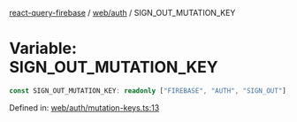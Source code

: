 [react-query-firebase](../../../modules.md) / [web/auth](../index.md) / SIGN\_OUT\_MUTATION\_KEY

# Variable: SIGN\_OUT\_MUTATION\_KEY

```ts
const SIGN_OUT_MUTATION_KEY: readonly ["FIREBASE", "AUTH", "SIGN_OUT"];
```

Defined in: [web/auth/mutation-keys.ts:13](https://github.com/vpishuk/react-query-firebase/blob/43c0734068a570cd646254bb366ccd8007f7dfed/web/auth/mutation-keys.ts#L13)
